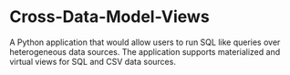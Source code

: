  # **Cross-Data-Model-Views**

A Python application that would allow users to run SQL like queries over heterogeneous data sources. 
The application supports materialized and virtual views for SQL and CSV data sources.
